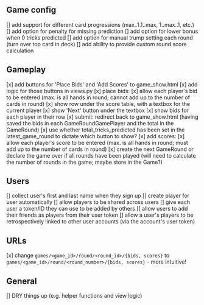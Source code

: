## Game config
[] add support for different card progressions (max..1.1..max, 1..max..1, etc.)
[] add option for penalty for missing prediction
[] add option for lower bonus when 0 tricks predicted
[] add option for manual trump setting each round (turn over top card in deck)
[] add ability to provide custom round score calculation

## Gameplay

[x] add buttons for 'Place Bids' and 'Add Scores' to game_show.html
[x] add logic for those buttons in views.py
  [x] place bids:
    [x] allow each player's bid to be entered (max. is all hands in round; cannot add up to
      the number of cards in round)
      [x] show row under the score table, with a textbox for the current player
      [x] show 'Next' button under the textbox
      [x] show bids for each player in their row
    [x] submit: redirect back to game_show.html (having saved the bids in each
      GameRoundGamePlayer and the total in the GameRound)
    [x] use whether total_tricks_predicted has been set in the latest_game_round to dictate
      which button to show?
  [x] add scores:
    [x] allow each player's score to be entered (max. is all hands in round; must add up to
      the number of cards in round)
    [x] create the next GameRound or declare the game over if all rounds have been played
      (will need to calculate the number of rounds in the game; maybe store in the Game?)

## Users
[] collect user's first and last name when they sign up
  [] create player for user automatically
[] allow players to be shared across users
  [] give each user a token/ID they can use to be added by others
  [] allow users to add their friends as players from their user token
  [] allow a user's players to be retrospectively linked to other user accounts (via the account's user token)

## URLs
[x] change `games/<game_id>/round/<round_id>/{bids, scores}` to `games/<game_id>/round/<round_number>/{bids, scores}` - more intuitive!

## General
[] DRY things up (e.g. helper functions and view logic)
